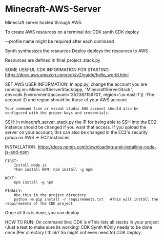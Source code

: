 # Minecraft-AWS-Server
 Minecraft server hosted through AWS.

 To create AWS resources on a terminal do:
    CDK synth
    CDK deploy

--profile name might be required after each command

Synth synthesizes the resources
Deploy deploys the resources to AWS

Resources are defined in final_project_stack.py

SOME USEFUL CDK INFORMATION FOR STARTING:
    https://docs.aws.amazon.com/cdk/v2/guide/hello_world.html

SET AWS USER INFORMATION:
    In app.py, change the account you are running on:
        MinecraftServerStack(app, "MinecraftServerStack", env=cdk.Environment(account='352387159701', region='us-east-1'))
        -The account ID and region should be those of your AWS account

    Your command line or visual studio AWS account should also be configured with the proper keys and credentials.

SSH:
    In minecraft_server_stack.py the IP for being able to SSH into the EC2 instance should be changed if you want that access. If you upload the server on your account, this can also
    be changed in the EC2's security group on AWS -> EC2 instances.

INSTALLATION:
    https://docs.npmjs.com/downloading-and-installing-node-js-and-npm

    FIRST:
        Install Node.js
        Then install NPM: npm install -g npm

    NEXT:
        npm install -g npm

    FINALLY:
        #Do this in the project directory
        python -m pip install -r requirements.txt   #This will install the requirements of the CDK project

Once all this is done, you can deploy.

HOW TO RUN:
    On command line:
        CDK ls      #This lists all stacks in your project (Just a test to make sure its working)
        CDK Synth   #Only needs to be done once (Per directory I think? So might not even need to)
        CDK Deploy
